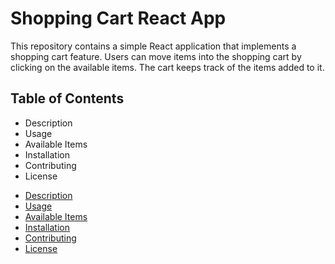 <h1>Shopping Cart React App</h1>

<p>This repository contains a simple React application that implements a shopping cart feature. Users can move items into the shopping cart by clicking on the available items. The cart keeps track of the items added to it.</p>

<h2>Table of Contents</h2>

<ul>
  <li>Description</li>
  <li>Usage</li>
  <li>Available Items</li>
  <li>Installation</li>
  <li>Contributing</li>
  <li>License</li>
</ul>

<ul><li><a href="#description" target="_new">Description</a></li><li><a href="#usage" target="_new">Usage</a></li><li><a href="#available-items" target="_new">Available Items</a></li><li><a href="#installation" target="_new">Installation</a></li><li><a href="#contributing" target="_new">Contributing</a></li><li><a href="#license" target="_new">License</a></li></ul>
